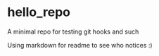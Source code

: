 # hello_repo
A minimal repo for testing git hooks and such

Using markdown for readme to see who notices :)
